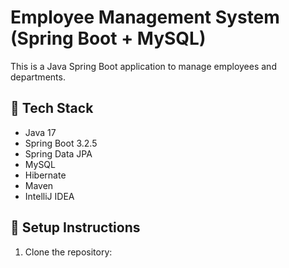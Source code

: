 # Employee Management System (Spring Boot + MySQL)

This is a Java Spring Boot application to manage employees and departments.

## 🔧 Tech Stack
- Java 17
- Spring Boot 3.2.5
- Spring Data JPA
- MySQL
- Hibernate
- Maven
- IntelliJ IDEA

## 🚀 Setup Instructions
1. Clone the repository:
   ```bash
 
